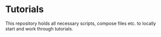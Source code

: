 # Tutorials

This repository holds all necessary scripts, compose files etc. to locally start and work through tutorials.
